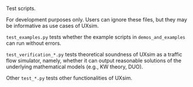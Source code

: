 Test scripts. 

For development purposes only. Users can ignore these files, but they may be informative as use cases of UXsim.

`test_examples.py` tests whether the example scripts in `demos_and_examples` can run without errors.

`test_verification_*.py` tests theoretical soundness of UXsim as a traffic flow simulator, namely, whether it can output reasonable solutions of the underlying mathematical models (e.g., KW theory, DUO).

Other `test_*.py` tests other functionalities of UXsim.